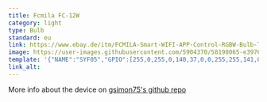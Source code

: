 ```yaml
---
title: Fcmila FC-12W
category: light
type: Bulb
standard: eu
link: https://www.ebay.de/itm/FCMILA-Smart-WIFI-APP-Control-RGBW-Bulb-Timing-Compatible-With-ALEXA-Google-Home/123715255294
image: https://user-images.githubusercontent.com/5904370/58198065-e3976300-7ccd-11e9-8c1e-9e862272d660.png
template: '{"NAME":"SYF05","GPIO":[255,0,255,0,140,37,0,0,255,255,141,0,255],"FLAG":1,"BASE":69}' 
link_alt: 
---
```


More info about the device on [gsimon75's github repo](https://github.com/gsimon75/Tasmota-SYF05-Notes)